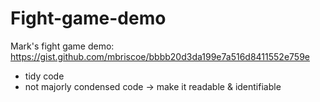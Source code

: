 # Fight-game-demo

Mark's fight game demo: 
https://gist.github.com/mbriscoe/bbbb20d3da199e7a516d8411552e759e 

- tidy code 
- not majorly condensed code -> make it readable & identifiable 
